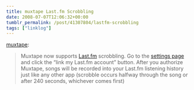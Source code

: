 ```yaml
---
title: muxtape Last.fm Scrobbling
date: 2008-07-07T12:06:32+00:00
tumblr_permalink: /post/41307804/lastfm-scrobbling
tags: ["linklog"]
---
```


[muxtape][1]:

> Muxtape now supports [Last.fm][2] scrobbling. Go to the [settings page][3] and click the “link my Last.fm account” button. After you authorize Muxtape, songs will be recorded into your Last.fm listening history just like any other app (scrobble occurs halfway through the song or after 240 seconds, whichever comes first)

[1]: http://muxtape.tumblr.com/post/41303699/last-fm-scrobbling
[2]: http://www.last.fm/
[3]: http://muxtape.com/settings
